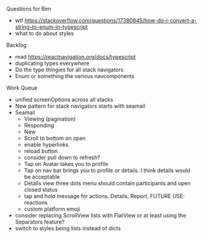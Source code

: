 Questions for Ben
* wtf https://stackoverflow.com/questions/17380845/how-do-i-convert-a-string-to-enum-in-typescript
* what to do about styles

Backlog
* read https://reactnavigation.org/docs/typescript
* duplicating types everywhere
* Do the type thingies for all stack navigators
* Enum or something the various navcomponents

Work Queue
* unified screenOptions across all stacks
* New pattern for stack navigators starts with seamail
* Seamail
  * Viewing (pagination)
  * Responding
  * New
  * Scroll to bottom on open
  * enable hyperlinks
  * reload button
  * consider pull down to refresh?
  * Tap on Avatar takes you to profile
  * Tap on nav bar brings you to profile or details. I think details would be acceptable
  * Details view three dots menu should contain participants and open closed status
  * tap and hold message for actions. Details, Report, FUTURE USE: reactions
  * custom platform emoji
* consider replacing ScrollView lists with FlatView or at least using the Separators feature?
* switch to styles being lists instead of dicts
